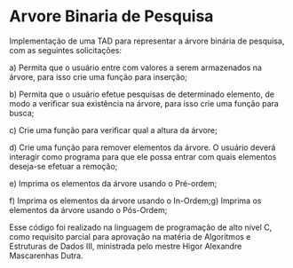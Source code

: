 # Arvore Binaria de Pesquisa


Implementação de uma TAD para representar a árvore binária de pesquisa, com as seguintes solicitações:

a) Permita que o usuário entre com valores a serem armazenados na árvore, para isso crie uma função para inserção;

b) Permita que o usuário efetue pesquisas de determinado elemento, de modo a verificar sua existência na árvore, para isso crie uma função para busca;

c) Crie uma função para verificar qual a altura da árvore;

d) Crie uma função para remover elementos da árvore. O usuário deverá interagir como programa para que ele possa entrar com quais elementos deseja-se efetuar a remoção;

e) Imprima os elementos da árvore usando o Pré-ordem;

f) Imprima os elementos da árvore usando o In-Ordem;g) Imprima os elementos da árvore usando o Pós-Ordem;

Esse código foi realizado na linguagem de programação de alto nível C, como requisito parcial para aprovação na matéria de Algoritmos e Estruturas de Dados III, ministrada pelo mestre Higor Alexandre Mascarenhas Dutra. 
